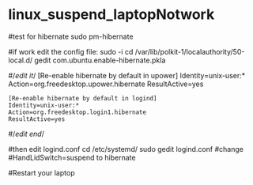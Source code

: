 # linux_suspend_laptopNotwork

#test for hibernate
sudo pm-hibernate

#if work edit the config file:
sudo -i
cd /var/lib/polkit-1/localauthority/50-local.d/
gedit com.ubuntu.enable-hibernate.pkla

#/*edit it*/
    [Re-enable hibernate by default in upower]
    Identity=unix-user:*
    Action=org.freedesktop.upower.hibernate
    ResultActive=yes

    [Re-enable hibernate by default in logind]
    Identity=unix-user:*
    Action=org.freedesktop.login1.hibernate
    ResultActive=yes
#/*edit end*/

#then edit logind.conf
cd /etc/systemd/
sudo gedit logind.conf
#change #HandLidSwitch=suspend to hibernate

#Restart your laptop 
    

